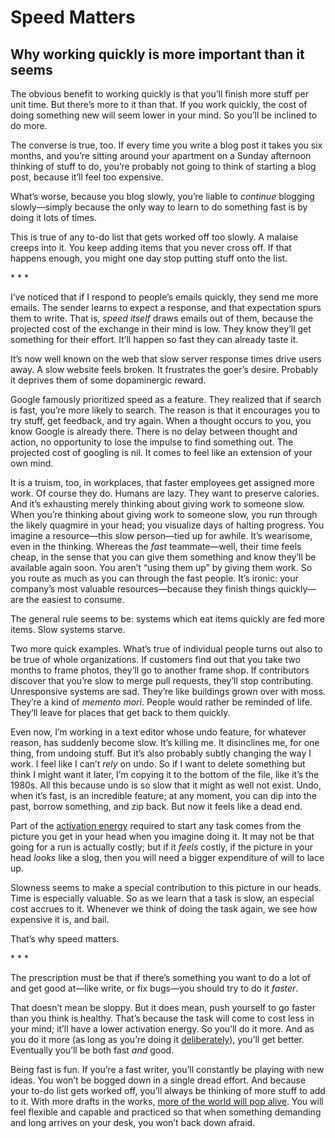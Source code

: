 # Speed Matters

## Why working quickly is more important than it seems
The obvious benefit to working quickly is that you’ll finish more stuff per unit time. But there’s more to it than that. If you work quickly, the cost of doing something new will seem lower in your mind. So you’ll be inclined to do more.

The converse is true, too. If every time you write a blog post it takes you six months, and you’re sitting around your apartment on a Sunday afternoon thinking of stuff to do, you’re probably not going to think of starting a blog post, because it’ll feel too expensive.

What’s worse, because you blog slowly, you’re liable to _continue_ blogging slowly—simply because the only way to learn to do something fast is by doing it lots of times.

This is true of any to-do list that gets worked off too slowly. A malaise creeps into it. You keep adding items that you never cross off. If that happens enough, you might one day stop putting stuff onto the list.

\* \* \*

I’ve noticed that if I respond to people’s emails quickly, they send me more emails. The sender learns to expect a response, and that expectation spurs them to write. That is, _speed itself_ draws emails out of them, because the projected cost of the exchange in their mind is low. They know they’ll get something for their effort. It’ll happen so fast they can already taste it.

It’s now well known on the web that slow server response times drive users away. A slow website feels broken. It frustrates the goer’s desire. Probably it deprives them of some dopaminergic reward.

Google famously prioritized speed as a feature. They realized that if search is fast, you’re more likely to search. The reason is that it encourages you to try stuff, get feedback, and try again. When a thought occurs to you, you know Google is already there. There is no delay between thought and action, no opportunity to lose the impulse to find something out. The projected cost of googling is nil. It comes to feel like an extension of your own mind.

It is a truism, too, in workplaces, that faster employees get assigned more work. Of course they do. Humans are lazy. They want to preserve calories. And it’s exhausting merely thinking about giving work to someone slow. When you’re thinking about giving work to someone slow, you run through the likely quagmire in your head; you visualize days of halting progress. You imagine a resource—this slow person—tied up for awhile. It’s wearisome, even in the thinking. Whereas the _fast_ teammate—well, their time feels cheap, in the sense that you can give them something and know they’ll be available again soon. You aren’t “using them up” by giving them work. So you route as much as you can through the fast people. It’s ironic: your company’s most valuable resources—because they finish things quickly—are the easiest to consume.

The general rule seems to be: systems which eat items quickly are fed more items. Slow systems starve.

Two more quick examples. What’s true of individual people turns out also to be true of whole organizations. If customers find out that you take two months to frame photos, they’ll go to another frame shop. If contributors discover that you’re slow to merge pull requests, they’ll stop contributing. Unresponsive systems are sad. They’re like buildings grown over with moss. They’re a kind of _memento mori_. People would rather be reminded of life. They’ll leave for places that get back to them quickly.

Even now, I’m working in a text editor whose undo feature, for whatever reason, has suddenly become slow. It’s killing me. It disinclines me, for one thing, from undoing stuff. But it’s also probably subtly changing the way I work. I feel like I can’t _rely_ on undo. So if I want to delete something but think I might want it later, I’m copying it to the bottom of the file, like it’s the 1980s. All this because undo is so slow that it might as well not exist. Undo, when it’s fast, is an incredible feature; at any moment, you can dip into the past, borrow something, and zip back. But now it feels like a dead end.

Part of the [activation energy](https://en.wikipedia.org/wiki/Activation_energy) required to start any task comes from the picture you get in your head when you imagine doing it. It may not be that going for a run is actually costly; but if it _feels_ costly, if the picture in your head _looks_ like a slog, then you will need a bigger expenditure of will to lace up.

Slowness seems to make a special contribution to this picture in our heads. Time is especially valuable. So as we learn that a task is slow, an especial cost accrues to it. Whenever we think of doing the task again, we see how expensive it is, and bail.

That’s why speed matters.

\* \* \*

The prescription must be that if there’s something you want to do a lot of and get good at—like write, or fix bugs—you should try to do it _faster_.

That doesn’t mean be sloppy. But it does mean, push yourself to go faster than you think is healthy. That’s because the task will come to cost less in your mind; it’ll have a lower activation energy. So you’ll do it more. And as you do it more (as long as you’re doing it [deliberately](https://jsomers.net/blog/deliberate-practice)), you’ll get better. Eventually you’ll be both fast _and_ good.

Being fast is fun. If you’re a fast writer, you’ll constantly be playing with new ideas. You won’t be bogged down in a single dread effort. And because your to-do list gets worked off, you’ll always be thinking of more stuff to add to it. With more drafts in the works, [more of the world will pop alive](https://jsomers.net/blog/more-people-should-write). You will feel flexible and capable and practiced so that when something demanding and long arrives on your desk, you won’t back down afraid.